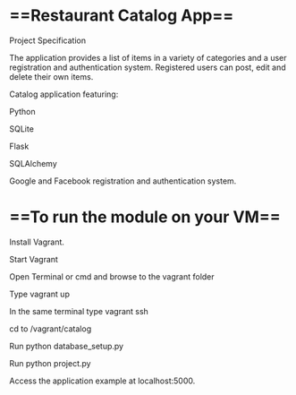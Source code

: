 # ==Restaurant Catalog App==

Project Specification

The application provides a list of items in a variety of categories and a user registration and authentication system. 
Registered users can post, edit and delete their own items.

Catalog application featuring: 

Python

SQLite

Flask

SQLAlchemy

Google and Facebook registration and authentication system. 

# ==To run the module on your VM==

Install Vagrant.

Start Vagrant

Open Terminal or cmd and browse to the vagrant folder

Type vagrant up

In the same terminal type vagrant ssh

cd to /vagrant/catalog

Run python database_setup.py

Run python project.py

Access the application example at localhost:5000.
